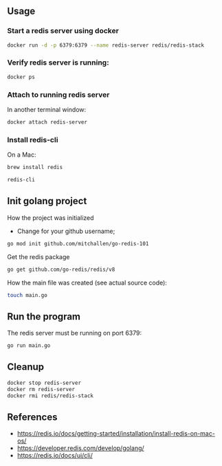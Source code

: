 

## Usage

### Start a redis server using docker

```sh
docker run -d -p 6379:6379 --name redis-server redis/redis-stack
```

### Verify redis server is running:

```sh
docker ps
```

### Attach to running redis server

In another terminal window:

```sh
docker attach redis-server
```

### Install redis-cli 

On a Mac:

```sh
brew install redis
```

```sh
redis-cli
```

## Init golang project

How the project was initialized

* Change for your github username;

```sh
go mod init github.com/mitchallen/go-redis-101
```

Get the redis package

```sh
go get github.com/go-redis/redis/v8
```

How the main file was created (see actual source code):

```sh
touch main.go
```

## Run the program

The redis server must be running on port 6379:

```sh
go run main.go
```

## Cleanup

```sh
docker stop redis-server
docker rm redis-server
docker rmi redis/redis-stack
```

## References

* https://redis.io/docs/getting-started/installation/install-redis-on-mac-os/
* https://developer.redis.com/develop/golang/
* https://redis.io/docs/ui/cli/